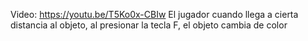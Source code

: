Video: https://youtu.be/T5Ko0x-CBIw
El jugador cuando llega a cierta distancia al objeto, al presionar la tecla F, el objeto cambia de color
